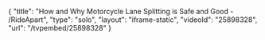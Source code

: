 {
    "title": "How and Why Motorcycle Lane Splitting is Safe and Good - \/RideApart",
    "type": "solo",
    "layout": "iframe-static",
    "videoId": "25898328",
    "url": "\/tvpembed\/25898328"
}